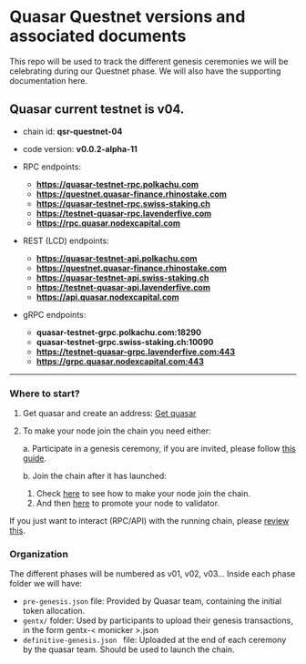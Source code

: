 # Quasar Questnet versions and associated documents

This repo will be used to track the different genesis ceremonies we will be celebrating during our Questnet phase.
We will also have the supporting documentation here.

## Quasar current testnet is v04.

- chain id: __qsr-questnet-04__
- code version: __v0.0.2-alpha-11__
- RPC endpoints:
    - __https://quasar-testnet-rpc.polkachu.com__
    - __https://questnet.quasar-finance.rhinostake.com__
    - __https://quasar-testnet-rpc.swiss-staking.ch__
    - __https://testnet-quasar-rpc.lavenderfive.com__
    - __https://rpc.quasar.nodexcapital.com__

- REST (LCD) endpoints:
    - __https://quasar-testnet-api.polkachu.com__
    - __https://questnet.quasar-finance.rhinostake.com__
    - __https://quasar-testnet-api.swiss-staking.ch__
    - __https://testnet-quasar-api.lavenderfive.com__
    - __https://api.quasar.nodexcapital.com__
    
- gRPC endpoints:
    - __quasar-testnet-grpc.polkachu.com:18290__
    - __quasar-testnet-grpc.swiss-staking.ch:10090__
    - __https://testnet-quasar-grpc.lavenderfive.com:443__
    - __https://grpc.quasar.nodexcapital.com:443__

---

### Where to start?

1. Get quasar and create an address: [Get quasar](./docs/Get_quasar.md)

2. To make your node join the chain you need either:

    a. Participate in a genesis ceremony, if you are invited, please follow [this guide](./docs/Genesis.md).

    b. Join the chain after it has launched:
    1. Check [here](./docs/Join_chain.md) to see how to make your node join the chain.  
    2. And then [here](./docs/Promote_to_validator.md) to promote your node to validator.


If you just want to interact (RPC/API) with the running chain, please [review this](./docs/Interacting_with_chain.md).


###  Organization

The different phases will be numbered as v01, v02, v03... 
Inside each phase folder we will have:
- `pre-genesis.json` file: Provided by Quasar team, containing the initial token allocation.
- `gentx/` folder: Used by participants to upload their genesis transactions, in the form gentx-< monicker >.json
- `definitive-genesis.json ` file: Uploaded at the end of each ceremony by the quasar team. Should be used to launch the chain.
